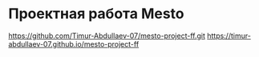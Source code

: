 # Проектная работа Mesto
https://github.com/Timur-Abdullaev-07/mesto-project-ff.git
https://timur-abdullaev-07.github.io/mesto-project-ff